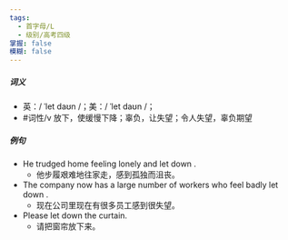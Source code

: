 ```yaml
---
tags:
  - 首字母/L
  - 级别/高考四级
掌握: false
模糊: false
---
```

##### 词义
- 英：/ ˈlet daʊn /；美：/ ˈlet daʊn /；
- #词性/v  放下，使缓慢下降；辜负，让失望；令人失望，辜负期望
##### 例句
- He trudged home feeling lonely and let down .
	- 他步履艰难地往家走，感到孤独而沮丧。
- The company now has a large number of workers who feel badly let down .
	- 现在公司里现在有很多员工感到很失望。
- Please let down the curtain.
	- 请把窗帘放下来。
